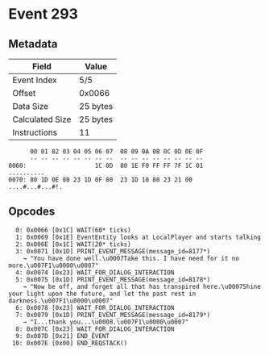 # Event 293

## Metadata

| Field           | Value    |
|-----------------|----------|
| Event Index     | 5/5      |
| Offset          | 0x0066   |
| Data Size       | 25 bytes |
| Calculated Size | 25 bytes |
| Instructions    | 11       |

```
      00 01 02 03 04 05 06 07  08 09 0A 0B 0C 0D 0E 0F
      -- -- -- -- -- -- -- --  -- -- -- -- -- -- -- --
0060:                   1C 0D  80 1E F0 FF FF 7F 1C 01        ..........
0070: 80 1D 0E 80 23 1D 0F 80  23 1D 10 80 23 21 00     ....#...#...#!. 
```

## Opcodes

```
  0: 0x0066 [0x1C] WAIT(60* ticks)
  1: 0x0069 [0x1E] EventEntity looks at LocalPlayer and starts talking
  2: 0x006E [0x1C] WAIT(20* ticks)
  3: 0x0071 [0x1D] PRINT_EVENT_MESSAGE(message_id=8177*)
    → "You have done well.\u0007Take this. I have need for it no more.\u007F1\u0000\u0007"
  4: 0x0074 [0x23] WAIT_FOR_DIALOG_INTERACTION
  5: 0x0075 [0x1D] PRINT_EVENT_MESSAGE(message_id=8178*)
    → "Now be off, and forget all that has transpired here.\u0007Shine your light upon the future, and let the past rest in darkness.\u007F1\u0000\u0007"
  6: 0x0078 [0x23] WAIT_FOR_DIALOG_INTERACTION
  7: 0x0079 [0x1D] PRINT_EVENT_MESSAGE(message_id=8179*)
    → "I...thank you...\u0008.\u007F1\u0000\u0007"
  8: 0x007C [0x23] WAIT_FOR_DIALOG_INTERACTION
  9: 0x007D [0x21] END_EVENT
 10: 0x007E [0x00] END_REQSTACK()
```
